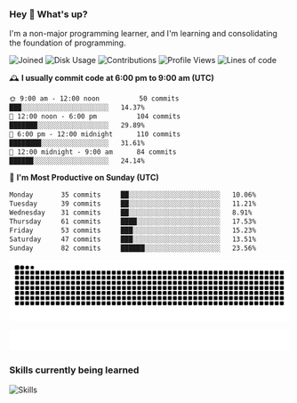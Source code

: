 ### Hey :wave: What's up?

I'm a non-major programming learner, and I'm learning and consolidating the foundation of programming.

<!--START_SECTION:waka-->
![Joined](http://img.shields.io/badge/Joined-7%20years%20ago-6D67E4?style=flat&labelColor=453C67)
![Disk Usage](http://img.shields.io/badge/Github%27s%20Storage-597.9%20MB-FD841F?style=flat&labelColor=E14D2A)
![Contributions](http://img.shields.io/badge/Contributions%20in%202023-119-7DCE13?style=flat&labelColor=2B7A0B)
![Profile Views](http://img.shields.io/badge/Profile%20Views-1-3AB4F2?style=flat&labelColor=0078AA)
![Lines of code](https://img.shields.io/badge/Lines%20of%20code-2%20Million%20Lines%20of%20code-FF8B8B?style=flat&labelColor=EB4747)

🕰️ **I usually commit code at 6:00 pm to 9:00 am (UTC)** 

```text
🌞 9:00 am - 12:00 noon          50 commits     ███░░░░░░░░░░░░░░░░░░░░░░   14.37% 
🌆 12:00 noon - 6:00 pm          104 commits    ███████░░░░░░░░░░░░░░░░░░   29.89% 
🌃 6:00 pm - 12:00 midnight      110 commits    ████████░░░░░░░░░░░░░░░░░   31.61% 
🌙 12:00 midnight - 9:00 am      84 commits     ██████░░░░░░░░░░░░░░░░░░░   24.14%
```
📅 **I'm Most Productive on Sunday (UTC)** 

```text
Monday       35 commits     ██░░░░░░░░░░░░░░░░░░░░░░░   10.06% 
Tuesday      39 commits     ██░░░░░░░░░░░░░░░░░░░░░░░   11.21% 
Wednesday    31 commits     ██░░░░░░░░░░░░░░░░░░░░░░░   8.91% 
Thursday     61 commits     ████░░░░░░░░░░░░░░░░░░░░░   17.53% 
Friday       53 commits     ███░░░░░░░░░░░░░░░░░░░░░░   15.23% 
Saturday     47 commits     ███░░░░░░░░░░░░░░░░░░░░░░   13.51% 
Sunday       82 commits     ██████░░░░░░░░░░░░░░░░░░░   23.56%
```

<!--END_SECTION:waka-->

![Snake animation](https://raw.githubusercontent.com/dirname/dirname/output/snake.svg)

![metrics](github-metrics.svg)

### Skills currently being learned

![Skills](https://skillicons.dev/icons?i=linux,rust,go,solidity,typescript,bash,git,postgres,mysql,redis,mongo,docker,kubernetes,grafana,prometheus)
